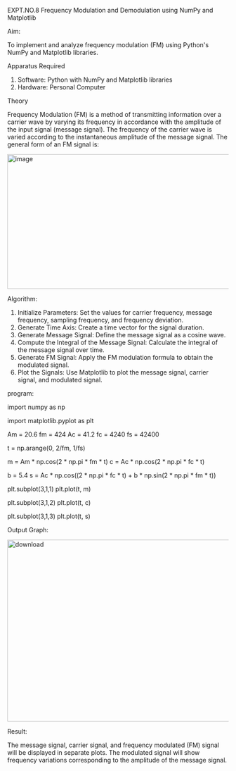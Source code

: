 EXPT.NO.8 Frequency Modulation and Demodulation using NumPy and Matplotlib

Aim:

To implement and analyze frequency modulation (FM) using Python's NumPy and Matplotlib libraries.

Apparatus Required

1. Software: Python with NumPy and Matplotlib libraries
2. Hardware: Personal Computer

Theory

Frequency Modulation (FM) is a method of transmitting information over a carrier wave by varying its
frequency in accordance with the amplitude of the input signal (message signal). The frequency of the carrier
wave is varied according to the instantaneous amplitude of the message signal. The general form of an FM
signal is:

<img width="955" height="306" alt="image" src="https://github.com/user-attachments/assets/47f7496c-6fff-4f5f-9490-4b7a37659938" />

Algorithm:

1. Initialize Parameters: Set the values for carrier frequency, message frequency, sampling frequency, and
frequency deviation.
2. Generate Time Axis: Create a time vector for the signal duration.
3. Generate Message Signal: Define the message signal as a cosine wave.
4. Compute the Integral of the Message Signal: Calculate the integral of the message signal over time.
5. Generate FM Signal: Apply the FM modulation formula to obtain the modulated signal.
6. Plot the Signals: Use Matplotlib to plot the message signal, carrier signal, and modulated signal.

program:

import numpy as np

import matplotlib.pyplot as plt

Am = 20.6
fm = 424
Ac = 41.2
fc = 4240
fs = 42400

t = np.arange(0, 2/fm, 1/fs)

m = Am * np.cos(2 * np.pi * fm * t)
c = Ac * np.cos(2 * np.pi * fc * t)

b = 5.4
s = Ac * np.cos((2 * np.pi * fc * t) + b * np.sin(2 * np.pi * fm * t))

plt.subplot(3,1,1)
plt.plot(t, m)

plt.subplot(3,1,2)
plt.plot(t, c)

plt.subplot(3,1,3)
plt.plot(t, s)

Output Graph:

<img width="554" height="413" alt="download" src="https://github.com/user-attachments/assets/ef0e13ca-ab6a-4e89-8b2a-0d5356b90605" />

Result:

The message signal, carrier signal, and frequency modulated (FM) signal will be displayed in separate plots. The
modulated signal will show frequency variations corresponding to the amplitude of the message signal.

